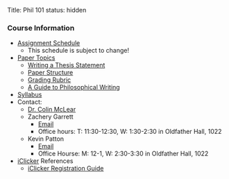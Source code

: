 Title: Phil 101
status: hidden

### Course Information ###

- [Assignment Schedule](|filename|/pages/101Assignments.md)
    + This schedule is subject to change!
- [Paper Topics](|filename|/pages/101PaperTopics.md)
    + [Writing a Thesis Statement](|filename|/pdfs/phil101/ThesisOverview.pdf)
    + [Paper Structure](|filename|/pdfs/phil101/PaperStructure.pdf)
    + [Grading Rubric](|filename|/pdfs/phil101/PaperRubric.pdf)
    + [A Guide to Philosophical Writing](http://writingproject.fas.harvard.edu/files/hwp/files/philosophical_writing.pdf)
- [Syllabus](|filename|/pdfs/phil101/IntroSyllabus.pdf)
- Contact: 
    - [Dr. Colin McLear](|filename|/pages/Contact.md)
    - Zachery Garrett 
        - [Email](mailto:zackgarrett127@gmail.com)
        - Office hours: T: 11:30-12:30, W: 1:30-2:30 in Oldfather Hall, 1022 
    - Kevin Patton 
        - [Email](mailto:kp12584@gmail.com)
        - Office Hourse: M: 12-1, W: 2:30-3:30 in Oldfather Hall, 1022 
- [iClicker](http://its.unl.edu/srs) References
    + [iClicker Registration Guide](http://its.unl.edu/pdfs/Student%20Registration%20Steps.pdf)

